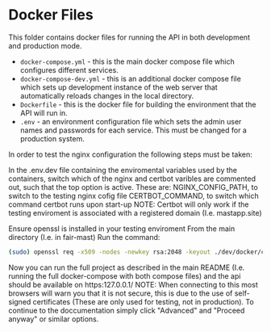 # Docker Files

This folder contains docker files for running the API in both development and production mode.

 - `docker-compose.yml` - this is the main docker compose file which configures different services.
 - `docker-compose-dev.yml` - this is an additional docker compose file which sets up development instance of the web server that automatically reloads changes in the local directory.
 - `Dockerfile` - this is the docker file for building the environment that the API will run in.
- `.env` - an environment configuration file which sets the admin user names and passwords for each service. This must be changed for a production system.

In order to test the nginx configuration the following steps must be taken:

In the .env.dev file containing the enviromental variables used by the containers, switch which of the nginx and certbot varibles are commented out, such that the top option is active.
These are:
NGINX_CONFIG_PATH, to switch to the testing nginx cofig file
CERTBOT_COMMAND, to switch which command certbot runs upon start-up
NOTE: Certbot will only work if the testing enviroment is associated with a registered domain (I.e. mastapp.site)

Ensure openssl is installed in your testing enviroment
From the main directory (I.e. in fair-mast) Run the command: 

```bash
(sudo) openssl req -x509 -nodes -newkey rsa:2048 -keyout ./dev/docker/certbot/conf/live/self_signed/privkey.pem -out ./dev/docker/certbot/conf/live/self_signed/fullchain.pem -subj "/C=/ST=/L=/O=/OU=/CN="
```

Now you can run the full project as described in the main README (I.e. running the full docker-compose with both compose files) and the api should be available on https:127.0.0.1/
NOTE: When connecting to this most browsers will warn you that it is not secure, this is due to the use of self-signed certificates (These are only used for testing, not in production). To continue to the doccumentation simply click "Advanced" and "Proceed anyway" or similar options.
